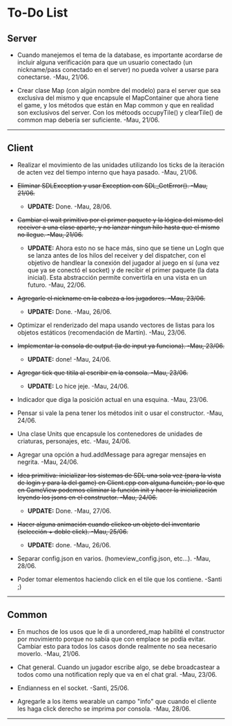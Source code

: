 # To-Do List

## Server

* Cuando manejemos el tema de la database, es importante acordarse de incluir alguna verificación para que un usuario conectado (un nickname/pass conectado en el server) no pueda volver a usarse para conectarse. -Mau, 21/06.

* Crear clase Map (con algún nombre del modelo) para el server que sea exclusiva del mismo y que encapsule el MapContainer que ahora tiene el game, y los métodos que están en Map common y que en realidad son exclusivos del server. Con los métoods occupyTile() y clearTile() de common map debería ser suficiente. -Mau, 21/06.

---

## Client

* Realizar el movimiento de las unidades utilizando los ticks de la iteración de acten vez del tiempo interno que haya pasado. -Mau, 21/06.

* ~~Eliminar SDLException y usar Exception con SDL_GetError(). -Mau, 21/06.~~
    * **UPDATE:** Done. -Mau, 28/06.

* ~~Cambiar el wait primitivo por el primer paquete y la lógica del mismo del receiver a una clase aparte, y no lanzar ningun hilo hasta que el mismo no llegue. -Mau, 21/06.~~
    * **UPDATE:** Ahora esto no se hace más, sino que se tiene un LogIn que se lanza antes de los hilos del receiver y del dispatcher, con el objetivo de handlear la conexión del jugador al juego en sí (una vez que ya se conectó el socket) y de recibir el primer paquete (la data inicial). Esta abstracción permite convertirla en una vista en un futuro. -Mau, 22/06.

* ~~Agregarle el nickname en la cabeza a los jugadores. -Mau, 23/06.~~
    * **UPDATE:** Done. -Mau, 26/06.

* Optimizar el renderizado del mapa usando vectores de listas para los objetos estáticos (recomendación de Martín). -Mau, 23/06.

* ~~Implementar la consola de output (la de input ya funciona). -Mau, 23/06.~~
    * **UPDATE:** done! -Mau, 24/06.

* ~~Agregar tick que titila al escribir en la consola. -Mau, 23/06.~~
    * **UPDATE:** Lo hice jeje. -Mau, 24/06.

* Indicador que diga la posición actual en una esquina. -Mau, 23/06.

* Pensar si vale la pena tener los métodos init o usar el constructor. -Mau, 24/06.

* Una clase Units que encapsule los contenedores de unidades de criaturas, personajes, etc. -Mau, 24/06.

* Agregar una opción a hud.addMessage para agregar mensajes en negrita. -Mau, 24/06.

* ~~Idea primitiva: inicializar los sistemas de SDL una sola vez (para la vista de login y para la del game) en Client.cpp con alguna función, por lo que en GameView podemos eliminar la función init y hacer la inicialización leyendo los jsons en el constructor. -Mau, 24/06.~~
    * **UPDATE:** Done. -Mau, 27/06.

* ~~Hacer alguna animación cuando clickeo un objeto del inventario (selección + doble click). -Mau, 25/06.~~
    * **UPDATE:** done. -Mau, 26/06.

* Separar config.json en varios. (homeview_config.json, etc...). -Mau, 28/06.

* Poder tomar elementos haciendo click en el tile que los contiene. -Santi ;)

---

## Common

* En muchos de los usos que le di a unordered_map habilité el constructor por movimiento porque no sabía que con emplace se podía evitar. Cambiar esto para todos los casos donde realmente no sea necesario moverlo. -Mau, 21/06.

* Chat general. Cuando un jugador escribe algo, se debe broadcastear a todos como una notification reply que va en el chat gral. -Mau, 23/06.

* Endianness en el socket. -Santi, 25/06.

* Agregarle a los items wearable un campo "info" que cuando el cliente les haga click derecho se imprima por consola. -Mau, 28/06.

---

